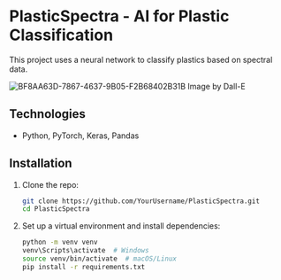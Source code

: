 # PlasticSpectra - AI for Plastic Classification

This project uses a neural network to classify plastics based on spectral data.

![BF8AA63D-7867-4637-9B05-F2B68402B31B](https://github.com/user-attachments/assets/fc6287a2-d9b6-448c-85f2-2164161da63d) Image by Dall-E

## Technologies

- Python, PyTorch, Keras, Pandas

## Installation

1. Clone the repo:
    ```bash
    git clone https://github.com/YourUsername/PlasticSpectra.git
    cd PlasticSpectra
    ```

2. Set up a virtual environment and install dependencies:
    ```bash
    python -m venv venv
    venv\Scripts\activate  # Windows
    source venv/bin/activate  # macOS/Linux
    pip install -r requirements.txt
    ```
